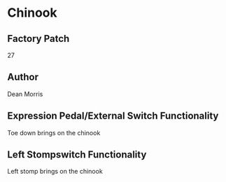 



# Chinook

## Factory Patch


27  

## Author


Dean Morris  

## Expression Pedal/External Switch Functionality


Toe down brings on the chinook  

## Left Stompswitch Functionality


Left stomp brings on the chinook